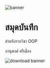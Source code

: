 ![banner](https://picsum.photos/800/250)

# สมุดบันทึก

สำหรับรายวิชา OOP

ภานุพงศ์ ศรีเมือง

![download banner](119215320_202143767934866_1367735202402701794_n/download.jpg)
